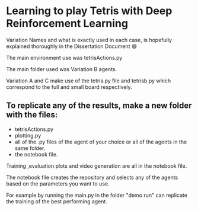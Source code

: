 # Learning to play Tetris with Deep Reinforcement Learning

Variation Names and what is exactly used in each case, is hopefully explained thoroughly in the Dissertation Document 😄

The main environment use was tetrisActions.py

The main folder used was Variation B agents.

Variation A and C make use of the tetris.py file and tetrisb.py which correspond to the full and small board respectively.

## To replicate any of the results, make a new folder with the files:
 - tetrisActions.py
 - plotting.py
 - all of the .py files of the agent of your choice or all of the agents in the same folder.
 - the notebook file.

Training ,evaluation plots and video generation are all in the notebook file.

The notebook file creates the repository and selects any of the agents based on the parameters you want to use.

For example by running the main.py in the folder "demo run" can replicate the training of the best performing agent.
